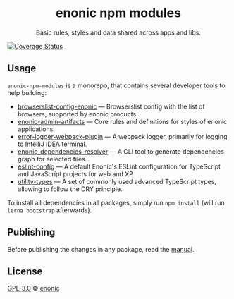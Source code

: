 <h1 align="center">enonic npm modules</h1>
<p align="center">Basic rules, styles and data shared across apps and libs.<p/>

[![Coverage Status][coveralls-image]][coveralls-url]

## Usage ##

`enonic-npm-modules` is a monorepo, that contains several developer tools to help building:

* [browserslist-config-enonic](packages/browserslist-config-enonic#readme) — Browserslist config with the list of browsers, supported by enonic products.
* [enonic-admin-artifacts](packages/enonic-admin-artifacts#readme) — Core rules and definitions for styles of enonic applications.
* [error-logger-webpack-plugin](packages/error-logger-webpack-plugin#readme) — A webpack logger, primarily for logging to IntelliJ IDEA terminal.
* [enonic-dependencies-resolver](packages/enonic-dependencies-resolver#readme) — A CLI tool to generate dependencies graph for selected files.
* [eslint-config](packages/eslint-config#readme) — A default Enonic's ESLint configuration for TypeScript and JavaScript projects for web and XP.
* [utility-types](packages/utility-types#readme) — A set of commonly used advanced TypeScript types, allowing to follow the DRY principle.

To install all dependencies in all packages, simply run `npm install` (will run `lerna bootstrap` afterwards).

## Publishing ##

Before publishing the changes in any package, read the [manual](PUBLISH.md).

## License ##

[GPL-3.0](LICENSE) © [enonic](https://enonic.com)

[coveralls-url]: https://coveralls.io/github/enonic/enonic-npm-modules?branch=master
[coveralls-image]: https://coveralls.io/repos/github/enonic/enonic-npm-modules/badge.svg?branch=master
